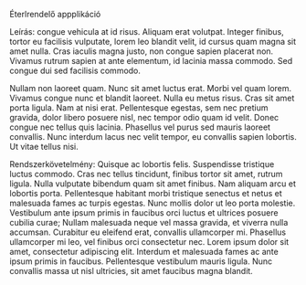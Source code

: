 
Éterlrendelő appplikáció

Leírás:
congue vehicula at id risus. Aliquam erat volutpat. Integer finibus, tortor eu facilisis vulputate, lorem leo blandit velit, id cursus quam magna sit amet nulla. Cras iaculis magna justo, non congue sapien placerat non. Vivamus rutrum sapien at ante elementum, id lacinia massa commodo. Sed congue dui sed facilisis commodo.

Nullam non laoreet quam. Nunc sit amet luctus erat. Morbi vel quam lorem. Vivamus congue nunc et blandit laoreet. Nulla eu metus risus. Cras sit amet porta ligula. Nam at nisi erat. Pellentesque egestas, sem nec pretium gravida, dolor libero posuere nisl, nec tempor odio quam id velit. Donec congue nec tellus quis lacinia. Phasellus vel purus sed mauris laoreet convallis. Nunc interdum lacus nec velit tempor, eu convallis sapien lobortis. Ut vitae tellus nisi.


Rendszerkövetelmény:
Quisque ac lobortis felis. Suspendisse tristique luctus commodo. Cras nec tellus tincidunt, finibus tortor sit amet, rutrum ligula. Nulla vulputate bibendum quam sit amet finibus. Nam aliquam arcu et lobortis porta. Pellentesque habitant morbi tristique senectus et netus et malesuada fames ac turpis egestas. Nunc mollis dolor ut leo porta molestie. Vestibulum ante ipsum primis in faucibus orci luctus et ultrices posuere cubilia curae; Nullam malesuada neque vel massa gravida, et viverra nulla accumsan. Curabitur eu eleifend erat, convallis ullamcorper mi. Phasellus ullamcorper mi leo, vel finibus orci consectetur nec. Lorem ipsum dolor sit amet, consectetur adipiscing elit. Interdum et malesuada fames ac ante ipsum primis in faucibus. Pellentesque vestibulum mauris ligula. Nunc convallis massa ut nisl ultricies, sit amet faucibus magna blandit.

